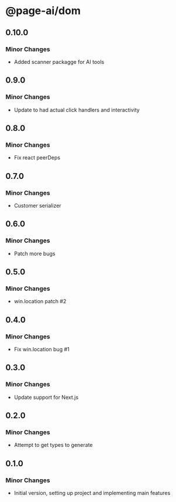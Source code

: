 # @page-ai/dom

## 0.10.0

### Minor Changes

- Added scanner packagge for AI tools

## 0.9.0

### Minor Changes

- Update to had actual click handlers and interactivity

## 0.8.0

### Minor Changes

- Fix react peerDeps

## 0.7.0

### Minor Changes

- Customer serializer

## 0.6.0

### Minor Changes

- Patch more bugs

## 0.5.0

### Minor Changes

- win.location patch #2

## 0.4.0

### Minor Changes

- Fix win.location bug #1

## 0.3.0

### Minor Changes

- Update support for Next.js

## 0.2.0

### Minor Changes

- Attempt to get types to generate

## 0.1.0

### Minor Changes

- Initial version, setting up project and implementing main features
